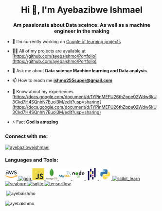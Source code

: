 <h1 align="center">Hi 👋, I'm Ayebazibwe Ishmael</h1>
<h3 align="center">Am passionate about Data sceince. As well as a  machine engineer in the making</h3>

- 🔭 I’m currently working on [Couple of learning projects](https://github.com/ayebaishmo/Predict-Chicago-Food-Inspections-)

- 👨‍💻 All of my projects are available at [https://github.com/ayebaishmo/Portfolio](https://github.com/ayebaishmo/Portfolio)

- 💬 Ask me about **Data science Machine learning and Data analysis**

- 📫 How to reach me **ishmo255super@gmail.com**

- 📄 Know about my experiences [https://docs.google.com/document/d/1YPinMEFU26thZppe02Wdw6kU3Ckd7H4SQnhN7Euol3M/edit?usp=sharing](https://docs.google.com/document/d/1YPinMEFU26thZppe02Wdw6kU3Ckd7H4SQnhN7Euol3M/edit?usp=sharing)

- ⚡ Fact **God is amazing**

<h3 align="left">Connect with me:</h3>
<p align="left">
<a href="https://kaggle.com/ayebazibweishmael" target="blank"><img align="center" src="https://raw.githubusercontent.com/rahuldkjain/github-profile-readme-generator/master/src/images/icons/Social/kaggle.svg" alt="ayebazibweishmael" height="30" width="40" /></a>
</p>

<h3 align="left">Languages and Tools:</h3>
<p align="left"> <a href="https://aws.amazon.com" target="_blank" rel="noreferrer"> <img src="https://raw.githubusercontent.com/devicons/devicon/master/icons/amazonwebservices/amazonwebservices-original-wordmark.svg" alt="aws" width="40" height="40"/> </a> <a href="https://cloud.google.com" target="_blank" rel="noreferrer"> <img src="https://www.vectorlogo.zone/logos/google_cloud/google_cloud-icon.svg" alt="gcp" width="40" height="40"/> </a> <a href="https://developer.mozilla.org/en-US/docs/Web/JavaScript" target="_blank" rel="noreferrer"> <img src="https://raw.githubusercontent.com/devicons/devicon/master/icons/javascript/javascript-original.svg" alt="javascript" width="40" height="40"/> </a> <a href="https://www.mongodb.com/" target="_blank" rel="noreferrer"> <img src="https://raw.githubusercontent.com/devicons/devicon/master/icons/mongodb/mongodb-original-wordmark.svg" alt="mongodb" width="40" height="40"/> </a> <a href="https://www.mysql.com/" target="_blank" rel="noreferrer"> <img src="https://raw.githubusercontent.com/devicons/devicon/master/icons/mysql/mysql-original-wordmark.svg" alt="mysql" width="40" height="40"/> </a> <a href="https://nodejs.org" target="_blank" rel="noreferrer"> <img src="https://raw.githubusercontent.com/devicons/devicon/master/icons/nodejs/nodejs-original-wordmark.svg" alt="nodejs" width="40" height="40"/> </a> <a href="https://pandas.pydata.org/" target="_blank" rel="noreferrer"> <img src="https://raw.githubusercontent.com/devicons/devicon/2ae2a900d2f041da66e950e4d48052658d850630/icons/pandas/pandas-original.svg" alt="pandas" width="40" height="40"/> </a> <a href="https://www.python.org" target="_blank" rel="noreferrer"> <img src="https://raw.githubusercontent.com/devicons/devicon/master/icons/python/python-original.svg" alt="python" width="40" height="40"/> </a><a href="https://scikit-learn.org/" target="_blank" rel="noreferrer"> <img src="https://upload.wikimedia.org/wikipedia/commons/0/05/Scikit_learn_logo_small.svg" alt="scikit_learn" width="40" height="40"/> </a> <a href="https://seaborn.pydata.org/" target="_blank" rel="noreferrer"> <img src="https://seaborn.pydata.org/_images/logo-mark-lightbg.svg" alt="seaborn" width="40" height="40"/> </a> <a href="https://www.sqlite.org/" target="_blank" rel="noreferrer"> <img src="https://www.vectorlogo.zone/logos/sqlite/sqlite-icon.svg" alt="sqlite" width="40" height="40"/> </a> <a href="https://www.tensorflow.org" target="_blank" rel="noreferrer"> <img src="https://www.vectorlogo.zone/logos/tensorflow/tensorflow-icon.svg" alt="tensorflow" width="40" height="40"/> </a> </p>

<p>&nbsp;<img align="center" src="https://github-readme-stats.vercel.app/api?username=ayebaishmo&show_icons=true&locale=en" alt="ayebaishmo" /></p>

<p><img align="center" src="https://github-readme-streak-stats.herokuapp.com/?user=ayebaishmo&" alt="ayebaishmo" /></p>




